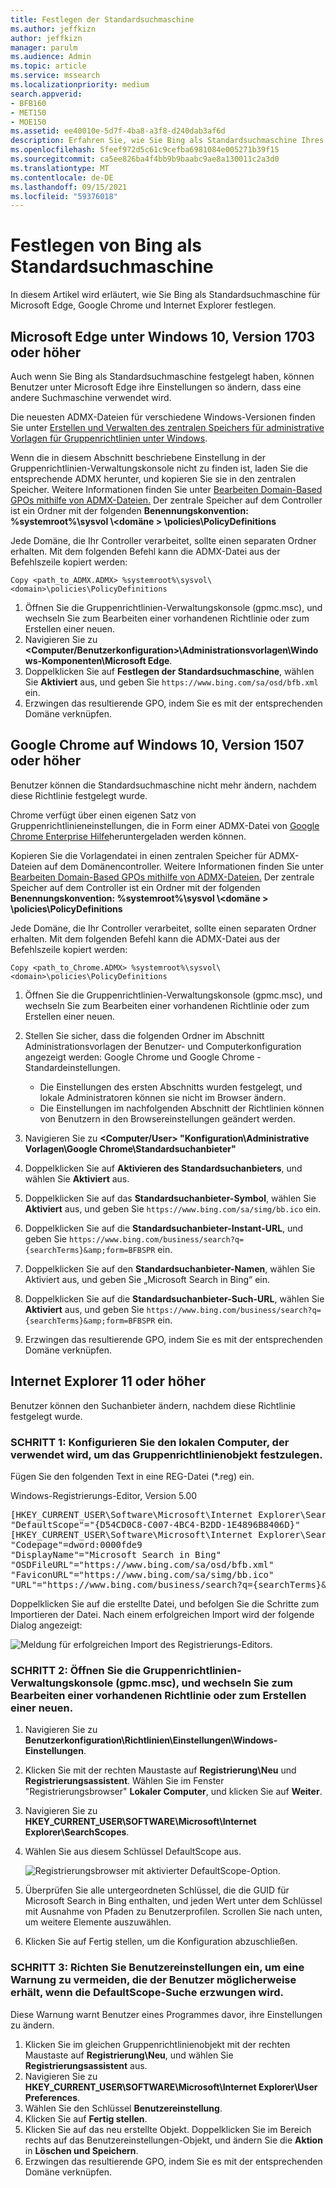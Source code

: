 ```yaml
---
title: Festlegen der Standardsuchmaschine
ms.author: jeffkizn
author: jeffkizn
manager: parulm
ms.audience: Admin
ms.topic: article
ms.service: mssearch
ms.localizationpriority: medium
search.appverid:
- BFB160
- MET150
- MOE150
ms.assetid: ee40010e-5d7f-4ba8-a3f8-d240dab3af6d
description: Erfahren Sie, wie Sie Bing als Standardsuchmaschine Ihres Unternehmens für Microsoft Search festlegen.
ms.openlocfilehash: 5feef972d5c61c9cefba6981084e005271b39f15
ms.sourcegitcommit: ca5ee826ba4f4bb9b9baabc9ae8a130011c2a3d0
ms.translationtype: MT
ms.contentlocale: de-DE
ms.lasthandoff: 09/15/2021
ms.locfileid: "59376018"
---
```

# <a name="make-bing-the-default-search-engine"></a>Festlegen von Bing als Standardsuchmaschine
  
In diesem Artikel wird erläutert, wie Sie Bing als Standardsuchmaschine für Microsoft Edge, Google Chrome und Internet Explorer festlegen. 
  
## <a name="microsoft-edge-on-windows-10-version-1703-or-later"></a>Microsoft Edge unter Windows 10, Version 1703 oder höher

Auch wenn Sie Bing als Standardsuchmaschine festgelegt haben, können Benutzer unter Microsoft Edge ihre Einstellungen so ändern, dass eine andere Suchmaschine verwendet wird.
  
Die neuesten ADMX-Dateien für verschiedene Windows-Versionen finden Sie unter [Erstellen und Verwalten des zentralen Speichers für administrative Vorlagen für Gruppenrichtlinien unter Windows](https://support.microsoft.com/help/3087759/how-to-create-and-manage-the-central-store-for-group-policy-administra).
  
Wenn die in diesem Abschnitt beschriebene Einstellung in der Gruppenrichtlinien-Verwaltungskonsole nicht zu finden ist, laden Sie die entsprechende ADMX herunter, und kopieren Sie sie in den zentralen Speicher. Weitere Informationen finden Sie unter [Bearbeiten Domain-Based GPOs mithilfe von ADMX-Dateien.](/previous-versions/windows/it-pro/windows-vista/cc748955%28v%3dws.10%29) Der zentrale Speicher auf dem Controller ist ein Ordner mit der folgenden **Benennungskonvention: %systemroot%\sysvol \\<domäne \> \policies\PolicyDefinitions**
  
Jede Domäne, die Ihr Controller verarbeitet, sollte einen separaten Ordner erhalten. Mit dem folgenden Befehl kann die ADMX-Datei aus der Befehlszeile kopiert werden:
  
 `Copy <path_to_ADMX.ADMX> %systemroot%\sysvol\<domain>\policies\PolicyDefinitions`
  
1. Öffnen Sie die Gruppenrichtlinien-Verwaltungskonsole (gpmc.msc), und wechseln Sie zum Bearbeiten einer vorhandenen Richtlinie oder zum Erstellen einer neuen.
2. Navigieren Sie zu **&lt;Computer/Benutzerkonfiguration&gt;\Administrationsvorlagen\Windows-Komponenten\Microsoft Edge**.
3. Doppelklicken Sie auf **Festlegen der Standardsuchmaschine**, wählen Sie **Aktiviert** aus, und geben Sie `https://www.bing.com/sa/osd/bfb.xml` ein.
4. Erzwingen das resultierende GPO, indem Sie es mit der entsprechenden Domäne verknüpfen.


## <a name="google-chrome-on-windows-10-version-1507-or-later"></a>Google Chrome auf Windows 10, Version 1507 oder höher

Benutzer können die Standardsuchmaschine nicht mehr ändern, nachdem diese Richtlinie festgelegt wurde.
  
Chrome verfügt über einen eigenen Satz von Gruppenrichtlinieneinstellungen, die in Form einer ADMX-Datei von [Google Chrome Enterprise Hilfe](https://support.google.com/chrome/a/answer/187202)heruntergeladen werden können.
  
Kopieren Sie die Vorlagendatei in einen zentralen Speicher für ADMX-Dateien auf dem Domänencontroller. Weitere Informationen finden Sie unter [Bearbeiten Domain-Based GPOs mithilfe von ADMX-Dateien.](/previous-versions/windows/it-pro/windows-vista/cc748955%28v%3dws.10%29) Der zentrale Speicher auf dem Controller ist ein Ordner mit der folgenden **Benennungskonvention: %systemroot%\sysvol \\<domäne \> \policies\PolicyDefinitions**
  
Jede Domäne, die Ihr Controller verarbeitet, sollte einen separaten Ordner erhalten. Mit dem folgenden Befehl kann die ADMX-Datei aus der Befehlszeile kopiert werden:
  
 `Copy <path_to_Chrome.ADMX> %systemroot%\sysvol\<domain>\policies\PolicyDefinitions`
  
1. Öffnen Sie die Gruppenrichtlinien-Verwaltungskonsole (gpmc.msc), und wechseln Sie zum Bearbeiten einer vorhandenen Richtlinie oder zum Erstellen einer neuen.
2. Stellen Sie sicher, dass die folgenden Ordner im Abschnitt Administrationsvorlagen der Benutzer- und Computerkonfiguration angezeigt werden: Google Chrome und Google Chrome - Standardeinstellungen.

    - Die Einstellungen des ersten Abschnitts wurden festgelegt, und lokale Administratoren können sie nicht im Browser ändern.
    - Die Einstellungen im nachfolgenden Abschnitt der Richtlinien können von Benutzern in den Browsereinstellungen geändert werden.

3. Navigieren Sie zu **\<Computer/User\> "Konfiguration\Administrative Vorlagen\Google Chrome\Standardsuchanbieter"**
4. Doppelklicken Sie auf **Aktivieren des Standardsuchanbieters**, und wählen Sie **Aktiviert** aus.
5. Doppelklicken Sie auf das **Standardsuchanbieter-Symbol**, wählen Sie **Aktiviert** aus, und geben Sie `https://www.bing.com/sa/simg/bb.ico` ein.
6. Doppelklicken Sie auf die **Standardsuchanbieter-Instant-URL**, und geben Sie `https://www.bing.com/business/search?q={searchTerms}&amp;form=BFBSPR` ein.
7. Doppelklicken Sie auf den **Standardsuchanbieter-Namen**, wählen Sie Aktiviert aus, und geben Sie „Microsoft Search in Bing“ ein.
8. Doppelklicken Sie auf die **Standardsuchanbieter-Such-URL**, wählen Sie **Aktiviert** aus, und geben Sie `https://www.bing.com/business/search?q={searchTerms}&amp;form=BFBSPR` ein.
9. Erzwingen das resultierende GPO, indem Sie es mit der entsprechenden Domäne verknüpfen.

## <a name="internet-explorer-11-or-later"></a>Internet Explorer 11 oder höher

Benutzer können den Suchanbieter ändern, nachdem diese Richtlinie festgelegt wurde.
  
### <a name="step-1-configure-the-local-machine-that-will-be-used-to-set-the-gpo"></a>SCHRITT 1: Konfigurieren Sie den lokalen Computer, der verwendet wird, um das Gruppenrichtlinienobjekt festzulegen.

Fügen Sie den folgenden Text in eine REG-Datei (\*.reg) ein.
  
Windows-Registrierungs-Editor, Version 5.00
  
<pre>[HKEY_CURRENT_USER\Software\Microsoft\Internet Explorer\SearchScopes]
"DefaultScope"="{D54CD0C8-C007-4BC4-B2DD-1E4896B8406D}"
[HKEY_CURRENT_USER\Software\Microsoft\Internet Explorer\SearchScopes\{D54CD0C8-C007-4BC4-B2DD-1E4896B8406D}]
"Codepage"=dword:0000fde9
"DisplayName"="Microsoft Search in Bing"
"OSDFileURL"="https://www.bing.com/sa/osd/bfb.xml"
"FaviconURL"="https://www.bing.com/sa/simg/bb.ico"
"URL"="https://www.bing.com/business/search?q={searchTerms}&amp;form=BFBSPR"</pre>
  
Doppelklicken Sie auf die erstellte Datei, und befolgen Sie die Schritte zum Importieren der Datei. Nach einem erfolgreichen Import wird der folgende Dialog angezeigt:
  
![Meldung für erfolgreichen Import des Registrierungs-Editors.](media/ea3686b9-f6d7-481e-9a0d-2c96891bc501.png)
  
### <a name="step-2-open-the-group-policy-management-console-gpmcmsc-and-switch-to-editing-an-existing-policy-or-creating-a-new-one"></a>SCHRITT 2: Öffnen Sie die Gruppenrichtlinien-Verwaltungskonsole (gpmc.msc), und wechseln Sie zum Bearbeiten einer vorhandenen Richtlinie oder zum Erstellen einer neuen.

1. Navigieren Sie zu **Benutzerkonfiguration\Richtlinien\Einstellungen\Windows-Einstellungen**.
2. Klicken Sie mit der rechten Maustaste auf **Registrierung\Neu** und **Registrierungsassistent**. Wählen Sie im Fenster "Registrierungsbrowser" **Lokaler Computer**, und klicken Sie auf **Weiter**.
3. Navigieren Sie zu **HKEY_CURRENT_USER\SOFTWARE\Microsoft\Internet Explorer\SearchScopes**.
4. Wählen Sie aus diesem Schlüssel DefaultScope aus.

    ![Registrierungsbrowser mit aktivierter DefaultScope-Option.](media/ec5a450d-0cba-4e9c-acba-1a09e8e90bad.png)
5. Überprüfen Sie alle untergeordneten Schlüssel, die die GUID für Microsoft Search in Bing enthalten, und jeden Wert unter dem Schlüssel mit Ausnahme von Pfaden zu Benutzerprofilen. Scrollen Sie nach unten, um weitere Elemente auszuwählen.
6. Klicken Sie auf Fertig stellen, um die Konfiguration abzuschließen.

### <a name="step-3-set-up-user-preferences-to-help-eliminate-a-warning-the-user-may-get-when-defaultscope-search-is-enforced"></a>SCHRITT 3: Richten Sie Benutzereinstellungen ein, um eine Warnung zu vermeiden, die der Benutzer möglicherweise erhält, wenn die DefaultScope-Suche erzwungen wird.

Diese Warnung warnt Benutzer eines Programmes davor, ihre Einstellungen zu ändern.
  
1. Klicken Sie im gleichen Gruppenrichtlinienobjekt mit der rechten Maustaste auf **Registrierung\Neu**, und wählen Sie **Registrierungsassistent** aus.
2. Navigieren Sie zu **HKEY_CURRENT_USER\SOFTWARE\Microsoft\Internet Explorer\User Preferences**.
3. Wählen Sie den Schlüssel **Benutzereinstellung**.
4. Klicken Sie auf **Fertig stellen**.
5. Klicken Sie auf das neu erstellte Objekt. Doppelklicken Sie im Bereich rechts auf das Benutzereinstellungen-Objekt, und ändern Sie die **Aktion** in **Löschen und Speichern**.
6. Erzwingen das resultierende GPO, indem Sie es mit der entsprechenden Domäne verknüpfen.